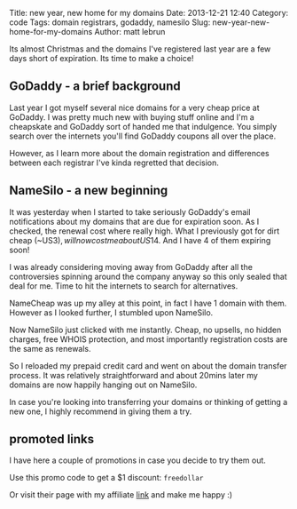 Title: new year, new home for my domains
Date: 2013-12-21 12:40
Category: code
Tags: domain registrars, godaddy, namesilo
Slug: new-year-new-home-for-my-domains
Author: matt lebrun


Its almost Christmas and the domains I've registered last year are a few days 
short of expiration. Its time to make a choice!

## GoDaddy - a brief background

Last year I got myself several nice domains for a very cheap price at GoDaddy. 
I was pretty much new with buying stuff online and I'm a cheapskate and GoDaddy 
sort of handed me that indulgence. You simply search over the internets you'll 
find GoDaddy coupons all over the place.

However, as I learn more about the domain registration and differences between 
each registrar I've kinda regretted that decision.

## NameSilo - a new beginning

It was yesterday when I started to take seriously GoDaddy's email notifications 
about my domains that are due for expiration soon. As I checked, the renewal 
cost where really high. What I previously got for dirt cheap (~US$3), will 
now cost me about US$14. And I have 4 of them expiring soon!

I was already considering moving away from GoDaddy after all the controversies 
spinning around the company anyway so this only sealed that deal for me. Time 
to hit the internets to search for alternatives.

NameCheap was up my alley at this point, in fact I have 1 domain with them. 
However as I looked further, I stumbled upon NameSilo.

Now NameSilo just clicked with me instantly. Cheap, no upsells, no hidden 
charges, free WHOIS protection, and most importantly registration costs are the 
same as renewals.

So I reloaded my prepaid credit card and went on about the domain transfer 
process. It was relatively straightforward and about 20mins later my domains 
are now happily hanging out on NameSilo.

In case you're looking into transferring your domains or thinking of getting a 
new one, I highly recommend in giving them a try.

## promoted links

I have here a couple of promotions in case you decide to try them out.

Use this promo code to get a $1 discount: `freedollar`

Or visit their page with my affiliate [link](http://www.namesilo.com/?rid=4193c40rx) and make me happy :)
